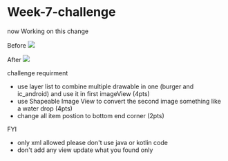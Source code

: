 # Week-7-challenge
now Working on this change

Before
![](https://github.com/Bareq-altaamah/Week-7-challenge/blob/master/Screenshot_1618771338.png)


After
![](https://github.com/Bareq-altaamah/Week-7-challenge/blob/master/Screenshot_1618771280.png)

challenge requirment
- use layer list to combine multiple drawable in one (burger and ic_android) and use it in first imageView (4pts)
- use Shapeable Image View to convert the second image something like a water drop (4pts)
- change all item postion to bottom end corner (2pts)

FYI
- only xml allowed please don't use java or kotlin code
- don't add any view update what you found only
